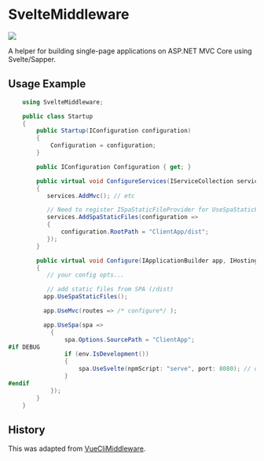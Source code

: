 # SvelteMiddleware

[![](https://img.shields.io/nuget/v/SvelteMiddleware.svg)](https://www.nuget.org/packages/SvelteMiddleware/)

A helper for building single-page applications on ASP.NET MVC Core using Svelte/Sapper.

## Usage Example

```csharp
    using SvelteMiddleware;

    public class Startup
    {
        public Startup(IConfiguration configuration)
        {
            Configuration = configuration;
        }

        public IConfiguration Configuration { get; }

        public virtual void ConfigureServices(IServiceCollection services)
        {
           services.AddMvc(); // etc

           // Need to register ISpaStaticFileProvider for UseSpaStaticFiles middleware to work
           services.AddSpaStaticFiles(configuration =>
           {
               configuration.RootPath = "ClientApp/dist";
           });
        }

        public virtual void Configure(IApplicationBuilder app, IHostingEnvironment env)
        {
           // your config opts...

           // add static files from SPA (/dist)
          app.UseSpaStaticFiles();

          app.UseMvc(routes => /* configure*/ );

          app.UseSpa(spa =>
            {
                spa.Options.SourcePath = "ClientApp";
#if DEBUG
                if (env.IsDevelopment())
                {
                    spa.UseSvelte(npmScript: "serve", port: 8080); // optional port
                }
#endif
            });
        }
    }
```

## History

This was adapted from [VueCliMiddleware](https://github.com/EEParker/aspnetcore-vueclimiddleware).
